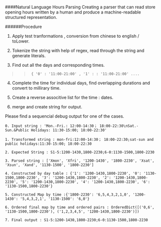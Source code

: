 ####Natural Language Hours Parsing
Creating a parser that can read store opening hours written by a human and produce a machine-readable structured representation.


######Procedure

1.  Apply test tranformations , conversion from chinese to english / toLower.

2.  Tokenize the string with help of regex, read through the string and generate literals.

3.  Find out all the days and corresponding times.
  >>      { '0' : '11:00-21:00' , '1' : : '11:00-21:00' ....
  
4.  Complete the time for individual days, find overlapping durations and convert to millirary time.

5.  Create a reverse associtive list for the time : dates.

6.  merge and create string for output.

Please find a sequencial debug output for one of the cases.

    0. Input string : 'Mon.-Fri.: 12:00-14:30； 18:00-22:30\nSat.-Sun.&Public Holidays: 11:30-15:00; 18:00-22:30'
   
    1. Transformed string : mon-fri:12:00-14:30； 18:00-22:30;sat-sun and public holidays:11:30-15:00; 18:00-22:30
    
    2. Expected String : S1-5:1200-1430,1800-2230;6-0:1130-1500,1800-2230
    
    3. Parsed string : ['Xmon', 'Xfri', '1200-1430', '1800-2230', 'Xsat', 'Xsun', 'Xand', '1130-1500', '1800-2230']
    
    4. Constructed by day table : {'1': '1200-1430,1800-2230', '0': '1130-1500,1800-2230', '3': '1200-1430,1800-2230', '2': '1200-1430,1800-2230', '5': '1200-1430,1800-2230', '4': '1200-1430,1800-2230', '6': '1130-1500,1800-2230'}
    
    5. Constructed Map by time :{'1800-2230': '6,5,4,3,2,1,0', '1200-1430': '5,4,3,2,1', '1130-1500': '6,0'}
    
    6. Ordered final map by time and ordered pairs : OrderedDict([('0,6', '1130-1500,1800-2230'), ('1,2,3,4,5', '1200-1430,1800-2230')])
    
    7. Final output : S1-5:1200-1430,1800-2230;6-0:1130-1500,1800-2230
